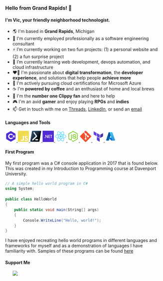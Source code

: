 ### Hello from Grand Rapids! 👋

#### I'm Vic, your friendly neighborhood technologist.

- 🌎 I'm based in <strong>Grand Rapids</strong>, Michigan
- 💼 I'm currently employed professionally as a software engineering consultant
- ⚡ I’m currently working on two fun projects: (1) a personal website and (2) a fun surprise project
- 🌱 I’m currently learning web development, devops automation, and cloud infrastructure
- ❤️‍🔥 I'm passionate about <strong>digital transformation</strong>, the <strong>developer experience</strong>, and solutions that help people <strong>achieve more</strong>
- 📘 I'm actively pursuing cloud certifications for Microsoft Azure
- ☕ I'm <strong>powered by coffee</strong> and an enthusiast of home and local brews
- 📎 I'm the <strong>number one Clippy fan</strong> and here to help
- 🎮 I'm an avid <strong>gamer</strong> and enjoy playing <strong>RPGs</strong> and <strong>indies</strong>
- 📫 Get in touch with me on [Threads](https://threads.net/@thevictorfryeadventure), [LinkedIn](https://linkedin.com/in/victorfrye), or send an [email](mailto:victorfrye@outlook.com)

#### Languages and Tools

<p align="left">
    <a href="https://dotnet.microsoft.com/en-us/languages/csharp" target="_blank" rel="noreferrer">
        <img src="./images/csharp.svg" width="36" height="36" alt="C#" />
    </a>
    <a href="https://developer.mozilla.org/en-us/docs/web/javascript" target="_blank" rel="noreferrer">
        <img src="./images/javascript.svg" width="36" height="36" alt="JavaScript" />
    </a>
    <a href="https://learn.microsoft.com/en-us/powershell/" target="_blank" rel="noreferrer">
        <img src="./images/powershell.svg" width="36" height="36" alt="PowerShell" />
    </a>
    <a href="https://dotnet.microsoft.com/en-us/" target="_blank" rel="noreferrer">
        <img src="./images/dotnet.svg" width="36" height="36" alt=".NET" />
    </a>
    <a href="https://react.dev/" target="_blank" rel="noreferrer">
        <img src="./images/reactjs.svg" width="36" height="36" alt="React.js" />
    </a>
    <a href="https://nodejs.org/en/" target="_blank" rel="noreferrer">
        <img src="./images/nodejs.svg" width="36" height="36" alt="Node.js" />
    </a>
    <a href="https://git-scm.com/" target="_blank" rel="noreferrer">
        <img src="./images/git.svg" width="36" height="36" alt="Git" />
    </a>
    <a href="https://www.terraform.io/" target="_blank" rel="noreferrer">
        <img src="./images/terraform.svg" width="36" height="36" alt="Terraform" />
    </a>
    <a href="https://azure.microsoft.com/en-us/" target="_blank" rel="noreferrer">
        <img src="./images/azure.svg" width="36" height="36" alt="Azure" />
    </a>
</p>

#### First Program

My first program was a C# console application in 2017 that is found below. This was created in my Introduction to Programming course at Davenport University.

```csharp
// A simple hello world program in C#
using System;

public class HelloWorld
{
    public static void main(String[] args)
    {
        Console.WriteLine("Hello, world!");
    }
}
```

I have enjoyed recreating hello world programs in different languages and frameworks for myself and as a demonstration of languages I have familiarity with. Samples of these programs can be found [here](./samples/)

#### Support Me

<ul style="list-style-type: none; margin: 0;">

<li style="display: inline-block; margin-right: 0.25rem;"><a href="https://www.buymeacoffee.com/victorfrye"><img src="https://cdn.buymeacoffee.com/buttons/v2/default-yellow.png" width="150"/></a></li>

</ul>
